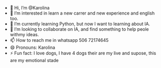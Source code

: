 - 👋 Hi, I’m @Karolina
- 👀 I’m interested in learn a new carrer and new experience and english too.
- 🌱 I’m currently learning Python, but now I want to learning about IA.
- 💞️ I’m looking to collaborate on IA, and find something to help peole withmy ideas.
- 📫 How to reach me in whatsapp 506 72174645
- 😄 Pronouns: Karolina
- ⚡ Fun fact: I love dogs, I have 4 dogs their are my live and supose, this are my emotional stade

<!---
Kara1709/Kara1709 is a ✨ special ✨ repository because its `README.md` (this file) appears on your GitHub profile.
You can click the Preview link to take a look at your changes.
--->
